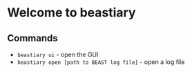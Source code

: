 # Welcome to beastiary

## Commands

* `beastiary ui` - open the GUI
* `beastiary open [path to BEAST log file]` - open a log file

